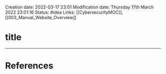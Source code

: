 Creation date: 2022-03-17 23:01
Modification date: Thursday 17th March 2022 23:01:16
Status: #idea
Links: [[CybersecurityMOC]], [[003_Manual_Website_Overview]]

# title







___
# References